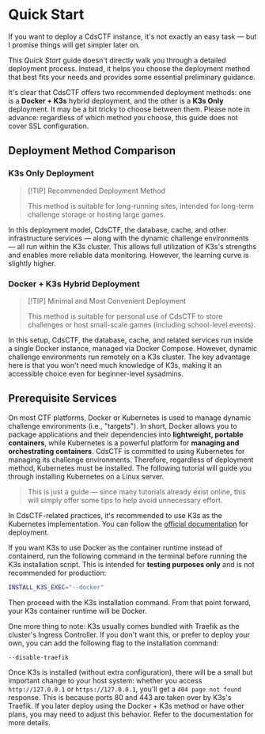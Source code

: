 # Quick Start

If you want to deploy a CdsCTF instance, it's not exactly an easy task — but I promise things will get simpler later on.

This _Quick Start_ guide doesn't directly walk you through a detailed deployment process. Instead, it helps you choose the deployment method that best fits your needs and provides some essential preliminary guidance.

It's clear that CdsCTF offers two recommended deployment methods: one is a **Docker + K3s** hybrid deployment, and the other is a **K3s Only** deployment. It may be a bit tricky to choose between them. Please note in advance: regardless of which method you choose, this guide does not cover SSL configuration.

## Deployment Method Comparison

### K3s Only Deployment

> [!TIP] Recommended Deployment Method
>
> This method is suitable for long-running sites, intended for long-term challenge storage or hosting large games.

In this deployment model, CdsCTF, the database, cache, and other infrastructure services — along with the dynamic challenge environments — all run within the K3s cluster. This allows full utilization of K3s's strengths and enables more reliable data monitoring. However, the learning curve is slightly higher.

### Docker + K3s Hybrid Deployment

> [!TIP] Minimal and Most Convenient Deployment
>
> This method is suitable for personal use of CdsCTF to store challenges or host small-scale games (including school-level events).

In this setup, CdsCTF, the database, cache, and related services run inside a single Docker instance, managed via Docker Compose. However, dynamic challenge environments run remotely on a K3s cluster. The key advantage here is that you won't need much knowledge of K3s, making it an accessible choice even for beginner-level sysadmins.

## Prerequisite Services

On most CTF platforms, Docker or Kubernetes is used to manage dynamic challenge environments (i.e., "targets"). In short, Docker allows you to package applications and their dependencies into **lightweight, portable containers**, while Kubernetes is a powerful platform for **managing and orchestrating containers**. CdsCTF is committed to using Kubernetes for managing its challenge environments. Therefore, regardless of deployment method, Kubernetes must be installed. The following tutorial will guide you through installing Kubernetes on a Linux server.

> This is just a guide — since many tutorials already exist online, this will simply offer some tips to help avoid unnecessary effort.

In CdsCTF-related practices, it's recommended to use K3s as the Kubernetes implementation. You can follow the [official documentation](https://docs.k3s.io/) for deployment.

If you want K3s to use Docker as the container runtime instead of containerd, run the following command in the terminal before running the K3s installation script. This is intended for **testing purposes only** and is not recommended for production:

```bash
INSTALL_K3S_EXEC="--docker"
```

Then proceed with the K3s installation command. From that point forward, your K3s container runtime will be Docker.

One more thing to note: K3s usually comes bundled with Traefik as the cluster's Ingress Controller. If you don't want this, or prefer to deploy your own, you can add the following flag to the installation command:

```bash
--disable-traefik
```

Once K3s is installed (without extra configuration), there will be a small but important change to your host system: whether you access `http://127.0.0.1` or `https://127.0.0.1`, you'll get a `404 page not found` response. This is because ports 80 and 443 are taken over by K3s's Traefik. If you later deploy using the Docker + K3s method or have other plans, you may need to adjust this behavior. Refer to the documentation for more details.
